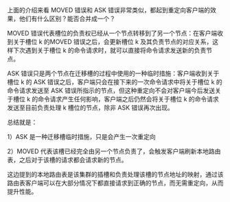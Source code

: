 上面的介绍来看 MOVED 错误和 ASK 错误非常类似，都起到重定向客户端的效果，他们有什么区别？能否合并成一个？

MOVED 错误代表槽位的负责权已经从一个节点转移到了另一个节点：在客户端收到关于槽位 k 的MOVED 错误之后，会更新槽位 k 及其负责节点的对应关系，这样下次遇到关于槽位 k 的命令请求时，就可以直接将命令请求发送新的负责节点。



ASK 错误只是两个节点在迁移槽的过程中使用的一种临时措施：客户端收到关于槽位 k 的 ASK 错误之后，客户端只会在接下来的一次命令请求中将关于槽位 k 的命令请求发送至 ASK 错误所指示的节点，但这种重定向不会对客户端今后发送关于槽位 k 的命令请求产生任何影响，客户端之后仍然会将关于槽位 k 的命令请求发送至目前负责处理 k 槽位的节点，除非 ASK 错误再次出现。



总结就是：

1）ASK 是一种迁移槽临时措施，只是会产生一次重定向

2）MOVED 代表该槽已经完全由另一个节点负责了，会触发客户端刷新本地路由表，之后对于该槽的请求都会请求新的节点。



这边提到的本地路由表是该集群的插槽和负责处理该槽的节点地址的映射，通过该路由表客户端可以在大部分情况下都直接请求到正确的节点，而无需重定向，从而提升性能。